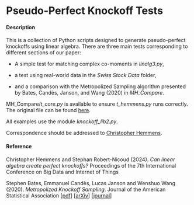 # Pseudo-Perfect Knockoff Tests

#### Description

This is a collection of Python scripts designed to generate pseudo-perfect knockoffs using linear algebra. There are three main tests corresponding to different sections of our paper:

- A simple test for matching complex co-moments in _linalg3.py_,

- a test using real-world data in the _Swiss Stock Data_ folder,

- and a comparison with the Metropolized Sampling algorithm presented by Bates, Candès, Janson, and Wang (2020) in *MH_Compare*.

MH_Compare/*t_core.py* is available to ensure *t_hemmens.py* runs correctly. The original file can be found [here](https://github.com/wenshuow/metro/blob/f2c0b5c2eaf64d8759ab651d5aff4a787bcd9ae3/heavy-tailed-t/t_core.py).

All examples use the module _knockoff_lib2.py_.

Correspondence should be addressed to [Christopher Hemmens](mailto:chris@christopherhemmens.com).

#### Reference

Christopher Hemmens and Stephan Robert-Nicoud (2024). *Can linear algebra create perfect knockoffs?* Proceedings of the 7th International Conference on Big Data and Internet of Things

Stephen Bates, Emmanuel Candès, Lucas Janson and Wenshuo Wang (2020). *Metropolized Knockoff Sampling*. Journal of the American Statistical Association [[pdf](http://lucasjanson.fas.harvard.edu/papers/Metropolized_Knockoff_Sampling-Bates_ea-2019.pdf)] [[arXiv](https://arxiv.org/abs/1903.00434)] [[journal](https://www.tandfonline.com/doi/full/10.1080/01621459.2020.1729163)]
